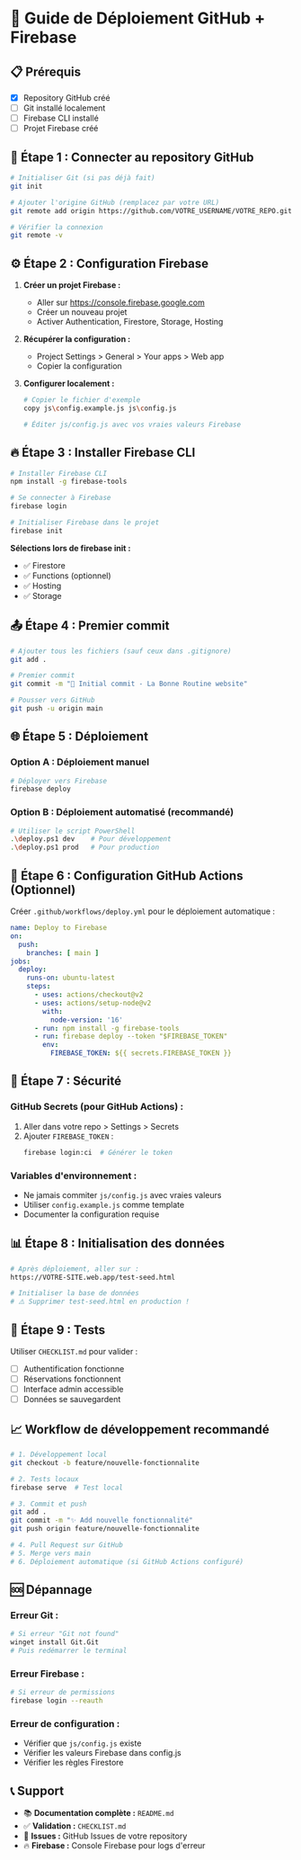 # 🚀 Guide de Déploiement GitHub + Firebase

## 📋 Prérequis
- [x] Repository GitHub créé
- [ ] Git installé localement
- [ ] Firebase CLI installé
- [ ] Projet Firebase créé

## 🔗 **Étape 1 : Connecter au repository GitHub**

```bash
# Initialiser Git (si pas déjà fait)
git init

# Ajouter l'origine GitHub (remplacez par votre URL)
git remote add origin https://github.com/VOTRE_USERNAME/VOTRE_REPO.git

# Vérifier la connexion
git remote -v
```

## ⚙️ **Étape 2 : Configuration Firebase**

1. **Créer un projet Firebase :**
   - Aller sur https://console.firebase.google.com
   - Créer un nouveau projet
   - Activer Authentication, Firestore, Storage, Hosting

2. **Récupérer la configuration :**
   - Project Settings > General > Your apps > Web app
   - Copier la configuration

3. **Configurer localement :**
   ```bash
   # Copier le fichier d'exemple
   copy js\config.example.js js\config.js
   
   # Éditer js/config.js avec vos vraies valeurs Firebase
   ```

## 🔥 **Étape 3 : Installer Firebase CLI**

```bash
# Installer Firebase CLI
npm install -g firebase-tools

# Se connecter à Firebase
firebase login

# Initialiser Firebase dans le projet
firebase init
```

**Sélections lors de firebase init :**
- ✅ Firestore
- ✅ Functions (optionnel)
- ✅ Hosting
- ✅ Storage

## 📤 **Étape 4 : Premier commit**

```bash
# Ajouter tous les fichiers (sauf ceux dans .gitignore)
git add .

# Premier commit
git commit -m "🎉 Initial commit - La Bonne Routine website"

# Pousser vers GitHub
git push -u origin main
```

## 🌐 **Étape 5 : Déploiement**

### **Option A : Déploiement manuel**
```bash
# Déployer vers Firebase
firebase deploy
```

### **Option B : Déploiement automatisé (recommandé)**
```bash
# Utiliser le script PowerShell
.\deploy.ps1 dev    # Pour développement
.\deploy.ps1 prod   # Pour production
```

## 🤖 **Étape 6 : Configuration GitHub Actions (Optionnel)**

Créer `.github/workflows/deploy.yml` pour le déploiement automatique :

```yaml
name: Deploy to Firebase
on:
  push:
    branches: [ main ]
jobs:
  deploy:
    runs-on: ubuntu-latest
    steps:
      - uses: actions/checkout@v2
      - uses: actions/setup-node@v2
        with:
          node-version: '16'
      - run: npm install -g firebase-tools
      - run: firebase deploy --token "$FIREBASE_TOKEN"
        env:
          FIREBASE_TOKEN: ${{ secrets.FIREBASE_TOKEN }}
```

## 🔐 **Étape 7 : Sécurité**

### **GitHub Secrets** (pour GitHub Actions) :
1. Aller dans votre repo > Settings > Secrets
2. Ajouter `FIREBASE_TOKEN` :
   ```bash
   firebase login:ci  # Générer le token
   ```

### **Variables d'environnement** :
- Ne jamais commiter `js/config.js` avec vraies valeurs
- Utiliser `config.example.js` comme template
- Documenter la configuration requise

## 📊 **Étape 8 : Initialisation des données**

```bash
# Après déploiement, aller sur :
https://VOTRE-SITE.web.app/test-seed.html

# Initialiser la base de données
# ⚠️ Supprimer test-seed.html en production !
```

## 🧪 **Étape 9 : Tests**

Utiliser `CHECKLIST.md` pour valider :
- [ ] Authentification fonctionne
- [ ] Réservations fonctionnent
- [ ] Interface admin accessible
- [ ] Données se sauvegardent

## 📈 **Workflow de développement recommandé**

```bash
# 1. Développement local
git checkout -b feature/nouvelle-fonctionnalite

# 2. Tests locaux
firebase serve  # Test local

# 3. Commit et push
git add .
git commit -m "✨ Add nouvelle fonctionnalité"
git push origin feature/nouvelle-fonctionnalite

# 4. Pull Request sur GitHub
# 5. Merge vers main
# 6. Déploiement automatique (si GitHub Actions configuré)
```

## 🆘 **Dépannage**

### **Erreur Git :**
```bash
# Si erreur "Git not found"
winget install Git.Git
# Puis redémarrer le terminal
```

### **Erreur Firebase :**
```bash
# Si erreur de permissions
firebase login --reauth
```

### **Erreur de configuration :**
- Vérifier que `js/config.js` existe
- Vérifier les valeurs Firebase dans config.js
- Vérifier les règles Firestore

## 📞 **Support**

- 📚 **Documentation complète :** `README.md`
- ✅ **Validation :** `CHECKLIST.md`
- 🐛 **Issues :** GitHub Issues de votre repository
- 🔥 **Firebase :** Console Firebase pour logs d'erreur
